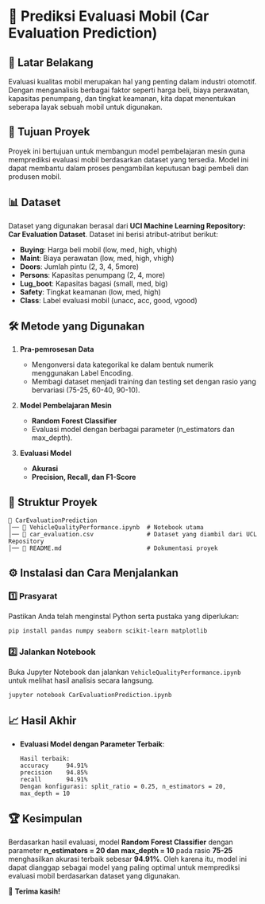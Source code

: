 # 🚗 Prediksi Evaluasi Mobil (Car Evaluation Prediction)

## 📖 Latar Belakang

Evaluasi kualitas mobil merupakan hal yang penting dalam industri otomotif. Dengan menganalisis berbagai faktor seperti harga beli, biaya perawatan, kapasitas penumpang, dan tingkat keamanan, kita dapat menentukan seberapa layak sebuah mobil untuk digunakan.

## 🎯 Tujuan Proyek

Proyek ini bertujuan untuk membangun model pembelajaran mesin guna memprediksi evaluasi mobil berdasarkan dataset yang tersedia. Model ini dapat membantu dalam proses pengambilan keputusan bagi pembeli dan produsen mobil.

## 📊 Dataset

Dataset yang digunakan berasal dari **UCI Machine Learning Repository: Car Evaluation Dataset**. Dataset ini berisi atribut-atribut berikut:

- **Buying**: Harga beli mobil (low, med, high, vhigh)
- **Maint**: Biaya perawatan (low, med, high, vhigh)
- **Doors**: Jumlah pintu (2, 3, 4, 5more)
- **Persons**: Kapasitas penumpang (2, 4, more)
- **Lug_boot**: Kapasitas bagasi (small, med, big)
- **Safety**: Tingkat keamanan (low, med, high)
- **Class**: Label evaluasi mobil (unacc, acc, good, vgood)

## 🛠️ Metode yang Digunakan

1. **Pra-pemrosesan Data**
   - Mengonversi data kategorikal ke dalam bentuk numerik menggunakan Label Encoding.
   - Membagi dataset menjadi training dan testing set dengan rasio yang bervariasi (75-25, 60-40, 90-10).

2. **Model Pembelajaran Mesin**
   - **Random Forest Classifier**
   - Evaluasi model dengan berbagai parameter (n_estimators dan max_depth).

3. **Evaluasi Model**
   - **Akurasi**
   - **Precision, Recall, dan F1-Score**

## 📂 Struktur Proyek

```
📁 CarEvaluationPrediction
│── 📄 VehicleQualityPerformance.ipynb  # Notebook utama
│── 📄 car_evaluation.csv               # Dataset yang diambil dari UCL Repository
│── 📄 README.md                        # Dokumentasi proyek
```

## ⚙️ Instalasi dan Cara Menjalankan

### 1️⃣ Prasyarat

Pastikan Anda telah menginstal Python serta pustaka yang diperlukan:

```bash
pip install pandas numpy seaborn scikit-learn matplotlib
```

### 2️⃣ Jalankan Notebook

Buka Jupyter Notebook dan jalankan `VehicleQualityPerformance.ipynb` untuk melihat hasil analisis secara langsung.

```bash
jupyter notebook CarEvaluationPrediction.ipynb
```

## 📈 Hasil Akhir

- **Evaluasi Model dengan Parameter Terbaik**:
  ```
  Hasil terbaik:
  accuracy     94.91%
  precision    94.85%
  recall       94.91%
  Dengan konfigurasi: split_ratio = 0.25, n_estimators = 20, max_depth = 10
  ```

## 🏆 Kesimpulan

Berdasarkan hasil evaluasi, model **Random Forest Classifier** dengan parameter **n_estimators = 20 dan max_depth = 10** pada rasio **75-25** menghasilkan akurasi terbaik sebesar **94.91%**. Oleh karena itu, model ini dapat dianggap sebagai model yang paling optimal untuk memprediksi evaluasi mobil berdasarkan dataset yang digunakan.


🚀 **Terima kasih!**

